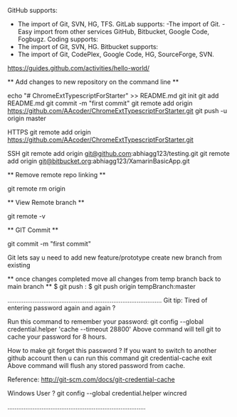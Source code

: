 GitHub supports:
- The import of Git, SVN, HG, TFS.
GitLab supports: 
-The import of Git.
-Easy import from other services GitHub, Bitbucket, Google Code, Fogbugz.
Coding supports: 
- The import of Git, SVN, HG.
Bitbucket supports:
- The import of Git, CodePlex, Google Code, HG, SourceForge, SVN.

https://guides.github.com/activities/hello-world/

** Add changes to new repository on the command line **

echo "# ChromeExtTypescriptForStarter" >> README.md
git init 
git add README.md
git commit -m "first commit"
git remote add origin https://github.com/AAcoder/ChromeExtTypescriptForStarter.git
git push -u origin master

HTTPS
git remote add origin https://github.com/AAcoder/ChromeExtTypescriptForStarter.git

SSH
git remote add origin git@github.com:abhiagg123/testing.git
git remote add origin git@bitbucket.org:abhiagg123/XamarinBasicApp.git

** Remove remote repo linking **

git remote rm origin

** View Remote branch **

git remote -v

** GIT Commit **

git commit -m "first commit"


Git 
lets say u need to add new feature/prototype
create new branch from existing

** once changes completed move all changes from temp branch back to main branch **
$ git push <remote> <local branch name>:<remote branch to push into>
$ git push origin tempBranch:master

......................................................................................
Git tip: Tired of entering password again and again ?

Run this command to remember your password:
git config --global credential.helper 'cache --timeout 28800'
Above command will tell git to cache your password for 8 hours.

How to make git forget this password ?
If you want to switch to another github account then u can run this command
git credential-cache exit
Above command will flush any stored password from cache.

Reference: http://git-scm.com/docs/git-credential-cache

Windows User ?
git config --global credential.helper wincred

.............................................................................

